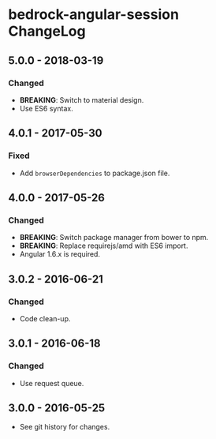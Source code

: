 # bedrock-angular-session ChangeLog

## 5.0.0 - 2018-03-19

### Changed
- **BREAKING**: Switch to material design.
- Use ES6 syntax.

## 4.0.1 - 2017-05-30

### Fixed
- Add `browserDependencies` to package.json file.

## 4.0.0 - 2017-05-26

### Changed
- **BREAKING**: Switch package manager from bower to npm.
- **BREAKING**: Replace requirejs/amd with ES6 import.
- Angular 1.6.x is required.

## 3.0.2 - 2016-06-21

### Changed
- Code clean-up.

## 3.0.1 - 2016-06-18

### Changed
- Use request queue.

## 3.0.0 - 2016-05-25

- See git history for changes.
